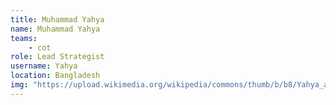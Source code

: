 ```yaml
---
title: Muhammad Yahya
name: Muhammad Yahya
teams:
    - cot
role: Lead Strategist
username: Yahya
location: Bangladesh
img: "https://upload.wikimedia.org/wikipedia/commons/thumb/b/b8/Yahya_at_Bangla_WikiConference_2024.jpg/553px-Yahya_at_Bangla_WikiConference_2024.jpg"
---
```

